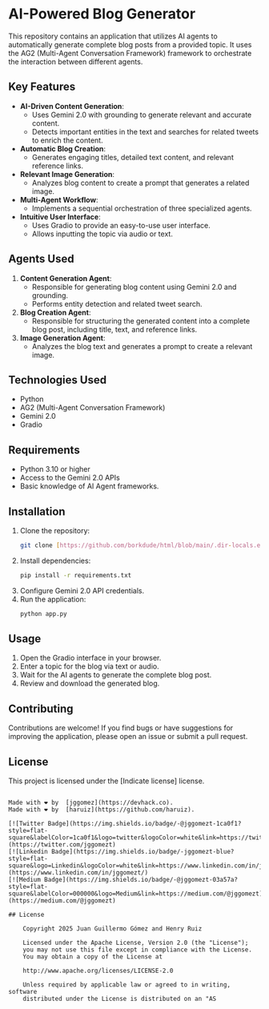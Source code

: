 # AI-Powered Blog Generator

This repository contains an application that utilizes AI agents to automatically generate complete blog posts from a provided topic. It uses the AG2 (Multi-Agent Conversation Framework) framework to orchestrate the interaction between different agents.

## Key Features

* **AI-Driven Content Generation**:
    * Uses Gemini 2.0 with grounding to generate relevant and accurate content.
    * Detects important entities in the text and searches for related tweets to enrich the content.
* **Automatic Blog Creation**:
    * Generates engaging titles, detailed text content, and relevant reference links.
* **Relevant Image Generation**:
    * Analyzes blog content to create a prompt that generates a related image.
* **Multi-Agent Workflow**:
    * Implements a sequential orchestration of three specialized agents.
* **Intuitive User Interface**:
    * Uses Gradio to provide an easy-to-use user interface.
    * Allows inputting the topic via audio or text.

## Agents Used

1.  **Content Generation Agent**:
    * Responsible for generating blog content using Gemini 2.0 and grounding.
    * Performs entity detection and related tweet search.
2.  **Blog Creation Agent**:
    * Responsible for structuring the generated content into a complete blog post, including title, text, and reference links.
3.  **Image Generation Agent**:
    * Analyzes the blog text and generates a prompt to create a relevant image.

## Technologies Used

* Python
* AG2 (Multi-Agent Conversation Framework)
* Gemini 2.0
* Gradio

## Requirements

* Python 3.10 or higher
* Access to the Gemini 2.0 APIs
* Basic knowledge of AI Agent frameworks.

## Installation

1.  Clone the repository:
    ```bash
    git clone [https://github.com/borkdude/html/blob/main/.dir-locals.el](https://github.com/borkdude/html/blob/main/.dir-locals.el)
    ```
2.  Install dependencies:
    ```bash
    pip install -r requirements.txt
    ```
3.  Configure Gemini 2.0 API credentials.
4.  Run the application:
    ```bash
    python app.py
    ```

## Usage

1.  Open the Gradio interface in your browser.
2.  Enter a topic for the blog via text or audio.
3.  Wait for the AI agents to generate the complete blog post.
4.  Review and download the generated blog.

## Contributing

Contributions are welcome! If you find bugs or have suggestions for improving the application, please open an issue or submit a pull request.

## License

This project is licensed under the [Indicate license] license.
```

Made with ❤ by  [jggomez](https://devhack.co).
Made with ❤ by  [haruiz](https://github.com/haruiz).

[![Twitter Badge](https://img.shields.io/badge/-@jggomezt-1ca0f1?style=flat-square&labelColor=1ca0f1&logo=twitter&logoColor=white&link=https://twitter.com/jggomezt)](https://twitter.com/jggomezt)
[![Linkedin Badge](https://img.shields.io/badge/-jggomezt-blue?style=flat-square&logo=Linkedin&logoColor=white&link=https://www.linkedin.com/in/jggomezt/)](https://www.linkedin.com/in/jggomezt/)
[![Medium Badge](https://img.shields.io/badge/-@jggomezt-03a57a?style=flat-square&labelColor=000000&logo=Medium&link=https://medium.com/@jggomezt)](https://medium.com/@jggomezt)

## License

    Copyright 2025 Juan Guillermo Gómez and Henry Ruiz

    Licensed under the Apache License, Version 2.0 (the "License");
    you may not use this file except in compliance with the License.
    You may obtain a copy of the License at

    http://www.apache.org/licenses/LICENSE-2.0

    Unless required by applicable law or agreed to in writing, software
    distributed under the License is distributed on an "AS
